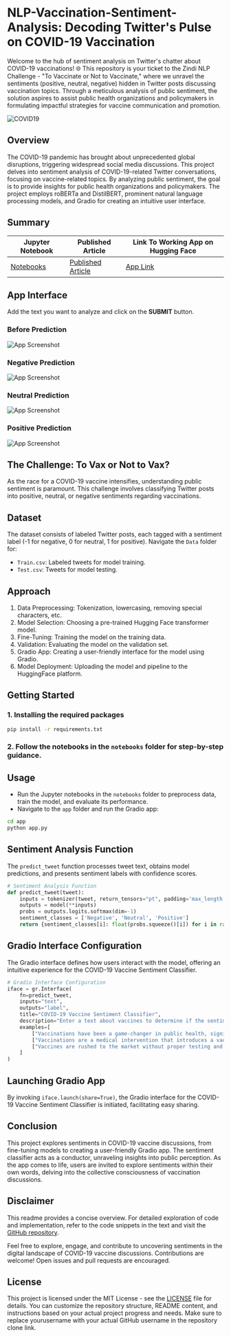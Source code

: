 # NLP-Vaccination-Sentiment-Analysis: Decoding Twitter's Pulse on COVID-19 Vaccination

Welcome to the hub of sentiment analysis on Twitter's chatter about COVID-19 vaccinations! 🌐 This repository is your ticket to the Zindi NLP Challenge - "To Vaccinate or Not to Vaccinate," where we unravel the sentiments (positive, neutral, negative) hidden in Twitter posts discussing vaccination topics. Through a meticulous analysis of public sentiment, the solution aspires to assist public health organizations and policymakers in formulating impactful strategies for vaccine communication and promotion.

![COVID19](https://github.com/Faith-theAnalyst/COVID19_Sentiment-Analysis/blob/main/Screenshots/img_covid.png)

## Overview

The COVID-19 pandemic has brought about unprecedented global disruptions, triggering widespread social media discussions. This project delves into sentiment analysis of COVID-19-related Twitter conversations, focusing on vaccine-related topics. By analyzing public sentiment, the goal is to provide insights for public health organizations and policymakers. The project employs roBERTa and DistilBERT, prominent natural language processing models, and Gradio for creating an intuitive user interface.

## Summary

| Jupyter Notebook | Published Article | Link To Working App on Hugging Face |
| ----------------- | ------------------ | ----------------------------------- |
| [Notebooks](https://github.com/Faith-theAnalyst/COVID19_Sentiment-Analysis/tree/main/Notebooks) | [Published Article](https://medium.com/@code.faith.17/to-vax-or-not-to-vax-decoding-twitters-pulse-on-the-covid-19-vaccine-acc6def10699) | [App Link](https://huggingface.co/spaces/Faith-theAnalyst/Covid19_Vaccine_Sentiment_App) |

## App Interface

Add the text you want to analyze and click on the **SUBMIT** button.

### Before Prediction

![App Screenshot](https://github.com/Faith-theAnalyst/COVID19_Sentiment-Analysis/blob/main/Screenshots/app_interface.jpg)

### Negative Prediction
![App Screenshot](https://github.com/Faith-theAnalyst/COVID19_Sentiment-Analysis/blob/main/Screenshots/neg_sentiment.jpg)

### Neutral Prediction
![App Screenshot](https://github.com/Faith-theAnalyst/COVID19_Sentiment-Analysis/blob/main/Screenshots/neu_sentiment.jpg)

### Positive Prediction
![App Screenshot](https://github.com/Faith-theAnalyst/COVID19_Sentiment-Analysis/blob/main/Screenshots/pos_sentiment.jpg)

## The Challenge: To Vax or Not to Vax?

As the race for a COVID-19 vaccine intensifies, understanding public sentiment is paramount. This challenge involves classifying Twitter posts into positive, neutral, or negative sentiments regarding vaccinations.

## Dataset

The dataset consists of labeled Twitter posts, each tagged with a sentiment label (-1 for negative, 0 for neutral, 1 for positive). Navigate the `Data` folder for:

- `Train.csv`: Labeled tweets for model training.
- `Test.csv`: Tweets for model testing.

## Approach

1. Data Preprocessing: Tokenization, lowercasing, removing special characters, etc.
2. Model Selection: Choosing a pre-trained Hugging Face transformer model.
3. Fine-Tuning: Training the model on the training data.
4. Validation: Evaluating the model on the validation set.
5. Gradio App: Creating a user-friendly interface for the model using Gradio.
6. Model Deployment: Uploading the model and pipeline to the HuggingFace platform.

## Getting Started

### 1. Installing the required packages

```bash
pip install -r requirements.txt
```

### 2. Follow the notebooks in the `notebooks` folder for step-by-step guidance.

## Usage

- Run the Jupyter notebooks in the `notebooks` folder to preprocess data, train the model, and evaluate its performance.
- Navigate to the `app` folder and run the Gradio app:

```bash
cd app
python app.py
```

## Sentiment Analysis Function

The `predict_tweet` function processes tweet text, obtains model predictions, and presents sentiment labels with confidence scores.

```python
# Sentiment Analysis Function
def predict_tweet(tweet):
    inputs = tokenizer(tweet, return_tensors="pt", padding='max_length', max_length=128)
    outputs = model(**inputs)
    probs = outputs.logits.softmax(dim=-1)
    sentiment_classes = ['Negative', 'Neutral', 'Positive']
    return {sentiment_classes[i]: float(probs.squeeze()[i]) for i in range(len(sentiment_classes))}
```

## Gradio Interface Configuration

The Gradio interface defines how users interact with the model, offering an intuitive experience for the COVID-19 Vaccine Sentiment Classifier.

```python
# Gradio Interface Configuration
iface = gr.Interface(
    fn=predict_tweet,
    inputs="text",
    outputs="label",
    title="COVID-19 Vaccine Sentiment Classifier",
    description="Enter a text about vaccines to determine if the sentiment is negative, neutral, or positive.",
    examples=[
        ["Vaccinations have been a game-changer in public health, significantly reducing the incidence of many dangerous diseases and saving countless lives."],  
        ["Vaccinations are a medical intervention that introduces a vaccine to stimulate an individual’s immune response against a particular disease."],  
        ["Vaccines are rushed to the market without proper testing and are pushed by corporations that value profits over the well-being of the public."]
    ]
)
```

## Launching Gradio App

By invoking `iface.launch(share=True)`, the Gradio interface for the COVID-19 Vaccine Sentiment Classifier is initiated, facilitating easy sharing.

## Conclusion

This project explores sentiments in COVID-19 vaccine discussions, from fine-tuning models to creating a user-friendly Gradio app. The sentiment classifier acts as a conductor, unraveling insights into public perception. As the app comes to life, users are invited to explore sentiments within their own words, delving into the collective consciousness of vaccination discussions.

## Disclaimer

This readme provides a concise overview. For detailed exploration of code and implementation, refer to the code snippets in the text and visit the [GitHub repository](https://github.com/Faith-theAnalyst/COVID19_Sentiment-Analysis).

Feel free to explore, engage, and contribute to uncovering sentiments in the digital landscape of COVID-19 vaccine discussions. Contributions are welcome! Open issues and pull requests are encouraged.

## License

This project is licensed under the MIT License - see the [LICENSE](LICENSE) file for details. You can customize the repository structure, README content, and instructions based on your actual project progress and needs. Make sure to replace yourusername with your actual GitHub username in the repository clone link.

















